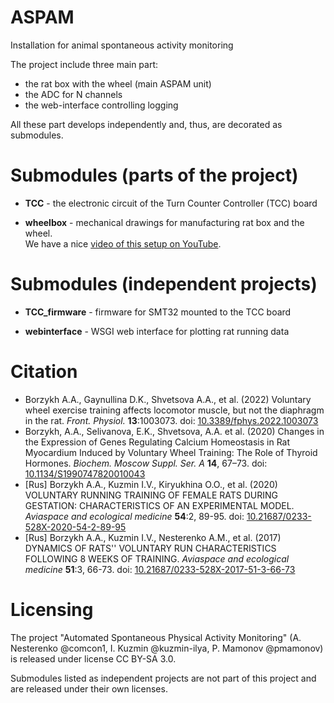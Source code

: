 # ASPAM
Installation for animal spontaneous activity monitoring

The project include three main part:
* the rat box with the wheel (main ASPAM unit)
* the ADC for N channels
* the web-interface controlling logging 

All these part develops independently and, thus, are decorated as submodules.

# Submodules (parts of the project)

* **TCC** - the electronic circuit of the Turn Counter Controller (TCC) board

* **wheelbox** - mechanical drawings for manufacturing rat box and the wheel.  
We have a nice [video of this setup on YouTube](https://youtu.be/OO7PnywRuvI).

# Submodules (independent projects)

* **TCC_firmware** - firmware for SMT32 mounted to the TCC board

* **webinterface** - WSGI web interface for plotting rat running data

# Citation

- Borzykh A.A., Gaynullina D.K., Shvetsova A.A., et al. (2022) Voluntary wheel exercise training affects locomotor muscle, but not the diaphragm in the rat. *Front. Physiol.* **13**:1003073. doi: [10.3389/fphys.2022.1003073](https://dx.doi.org/10.3389/fphys.2022.1003073)
- Borzykh, A.A., Selivanova, E.K., Shvetsova, A.A. et al. (2020) Changes in the Expression of Genes Regulating Calcium Homeostasis in Rat Myocardium Induced by Voluntary Wheel Training: The Role of Thyroid Hormones. *Biochem. Moscow Suppl. Ser. A* **14**, 67–73. doi: [10.1134/S1990747820010043](https://doi.org/10.1134/S1990747820010043)
- [Rus] Borzykh A.A., Kuzmin I.V., Kiryukhina O.O., et al. (2020) VOLUNTARY RUNNING TRAINING OF FEMALE RATS DURING GESTATION: CHARACTERISTICS OF AN EXPERIMENTAL MODEL. *Aviaspace and ecological medicine* **54**:2, 89-95. doi: [10.21687/0233-528X-2020-54-2-89-95](https://doi.org/10.21687/0233-528X-2020-54-2-89-95)
- [Rus] Borzykh A.A., Kuzmin I.V., Nesterenko A.M., et al. (2017) DYNAMICS OF RATS'' VOLUNTARY RUN CHARACTERISTICS FOLLOWING 8 WEEKS OF TRAINING. *Aviaspace and ecological medicine* **51**:3, 66-73. doi: [10.21687/0233-528X-2017-51-3-66-73](https://doi.org/10.21687/0233-528X-2017-51-3-66-73)

# Licensing 

The project "Automated Spontaneous Physical Activity Monitoring" 
(A. Nesterenko @comcon1, I. Kuzmin @kuzmin-ilya, P. Mamonov @pmamonov)  
is released under  license CC BY-SA 3.0.

Submodules listed as independent projects are not part of this project and 
are released under their own licenses.
